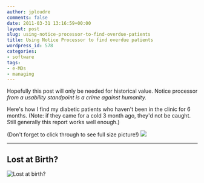 ```yaml
---
author: jploudre
comments: false
date: 2011-03-31 13:16:59+00:00
layout: post
slug: using-notice-processor-to-find-overdue-patients
title: Using Notice Processor to find overdue patients
wordpress_id: 578
categories:
- software
tags:
- e-MDs
- managing
---
```


Hopefully this post will only be needed for historical value. Notice processor *from a usability standpoint is a crime against humanity.*

Here's how I find my diabetic patients who haven't been in the clinic for 6 months. (Note: if they came for a cold 3 month ago, they'd not be caught. Still generally this report works well enough.)

(Don't forget to click through to see full size picture!)
[![](http://unchart.com/wp-content/uploads/2011/03/Notice-Processor-300x218.png)](http://unchart.com/wp-content/uploads/2011/03/Notice-Processor.png)

----------------------------

## Lost at Birth?
![Lost at birth?](http://www.bulkrenameutility.co.uk/Shots/BRU_Main_Screen.gif)
